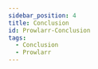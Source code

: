 ```yaml
---
sidebar_position: 4
title: Conclusion
id: Prowlarr-Conclusion
tags:
  - Conclusion
  - Prowlarr
---
```

